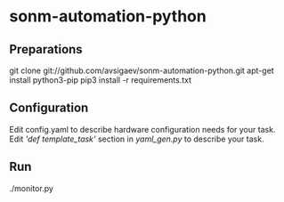 # sonm-automation-python

## Preparations

git clone git://github.com/avsigaev/sonm-automation-python.git
apt-get install python3-pip
pip3 install -r requirements.txt

## Configuration

Edit config.yaml to describe hardware configuration needs for your task.
Edit *'def template_task'* section in *yaml_gen.py* to describe your task.

## Run 

./monitor.py
